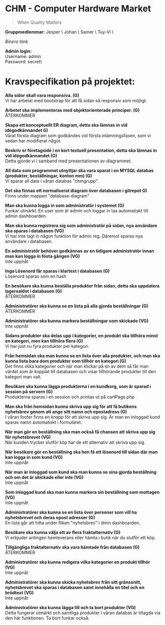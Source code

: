 # CHM - Computer Hardware Market
>When Quality Matters

**Gruppmedlemmar:**
Jesper \ 
Johan \ 
Samer \ 
Tuy-Vi \

*Binero länk*

**Admin login:**\
Username: admin\
Password: secret\

# Kravspecifikation på projektet: 

**Alla sidor skall vara responsiva. (G)**\
Vi har arbetat med bootstrap för att få sidan så responsiv som möjligt.

**Arbetet ska implementeras med objektorienterade principer. (G)**\
ÅTERKOMMER

**Skapa ett konceptuellt ER diagram, detta ska lämnas in vid idégodkännandet G)**\
Vårat första diagram som godkändes vid första inlämningsfasen, som vi sedan har modifierat något.

**Beskriv er företagsidé i en kort textuell presentation, detta ska lämnas in vid idégodkännandet (G)**\
Detta gjorde vi i samband med presentationen av diagrammet.

**All data som programmet utnyttjar ska vara sparat i en MYSQL databas (produkter, beställningar, konton mm) (G)**\
Vi sparar all data i våran databas "chmgrupp".

**Det ska finnas ett normaliserat diagram över databasen i gitrepot G)**\
Finns under mappen "database-diagram"

**Man ska kunna logga in som administratör i systemet (G)**\
Funkar utmärkt. En user som är admin och loggar in tas automatiskt till admin dashboarden.

**Man ska kunna registrera sig som administratör på sidan, nya användare ska sparas i databasen (VG)**\
Vi har inte lagt in någon funktion för admin reg. Däremot sparas nya användare i databasen.

**En administratör behöver godkännas av en tidigare administratör innan man kan logga in fösta gången (VG)**\
Inte uppnåt

**Inga Lösenord får sparas i klartext i databasen (G)**\
Lösenord sparas som en hash

**En besökare ska kunna beställa produkter från sidan, detta ska uppdatera lagersaldot i databasen (G)**\
ÅTERKOMMER

**Administratörer ska kunna se en lista på alla gjorda beställningar (G)**\
ÅTERKOMMER

**Administratörer ska kunna markera beställningar som skickade (VG)**\
Inte uppnåt

**Sidans produkter ska delas upp i kategorier, en produkt ska tillhöra minst en kategori, men kan tillhöra flera (G)**\
Vi har just nu fyra produkter per kategori. 

**Från hemsidan ska man kunna se en lista över alla produkter, och man ska kunna lista bara dom produkter som tillhör en kategori (G)**\
Det finns olika kategorier och när man klickar på en av dem så får man värdet som är kopplat till databasen och visar tillhörande produkter till den kategori man valt.


**Besökare ska kunna lägga produkterna i en kundkorg, som är sparad i session på servern (G)**\
Produkterna sparas i en session och printas ut på cartPage.php

**Man ska från hemsidan kunna skriva upp sig för att få butikens nyhetsbrev genom att ange sitt namn och epostadress (G)**\
I våran footer finns en knapp för att skriva upp sig. Är man en inloggad kund sparas namn automatiskt i formuläret.

**När man gör en beställning ska man också få chansen att skriva upp sig för nyhetsbrevet (VG)**\
När kunden trycker slutför köp har de ett alternativ att skriva upp sig.

**När besökare gör en beställning ska hen få ett lösenord till sidan där man kan logga in som kund (VG)**\
Inte uppnåt

**När man är inloggad som kund ska man kunna se sina gjorda beställning och om det är skickade eller inte (VG)**\
Inte uppnåt

**Som inloggad kund ska man kunna markera sin beställning som mottagen (VG)**\
Inte uppnåt

**Administratörer ska kunna se en lista över personer som vill ha nyhetsbrevet och deras epost adresser (G)**\
En lista går att hitta under fliken "nyhetsbrev" i dmin dashboarden.

**Besökare ska kunna välja ett av flera fraktalternativ (G)**\
Vi erbjuder antingen hemleverans eller hämta i butik när du slutför ett köp.

**Tillgängliga fraktalternativ ska vara hämtade från databasen (G)**\
ÅTERKOMMER

**Administratörer ska kunna redigera vilka kategorier en produkt tillhör (VG)**\
Inte uppnåt

**Administratörer ska kunna skicka nyhetsbrev från sitt gränssnitt, nyhetsbrevet ska sparas i databasen samt innehålla en titel och en brödtext (VG)**\
Inte uppnåt

**Administratörer ska kunna lägga till och ta bort produkter (VG)**\
Detta fungerar utmärkt och samtliga produkter i våran databas är tillagda via den här funktionen. Ta bort funkar också. 
